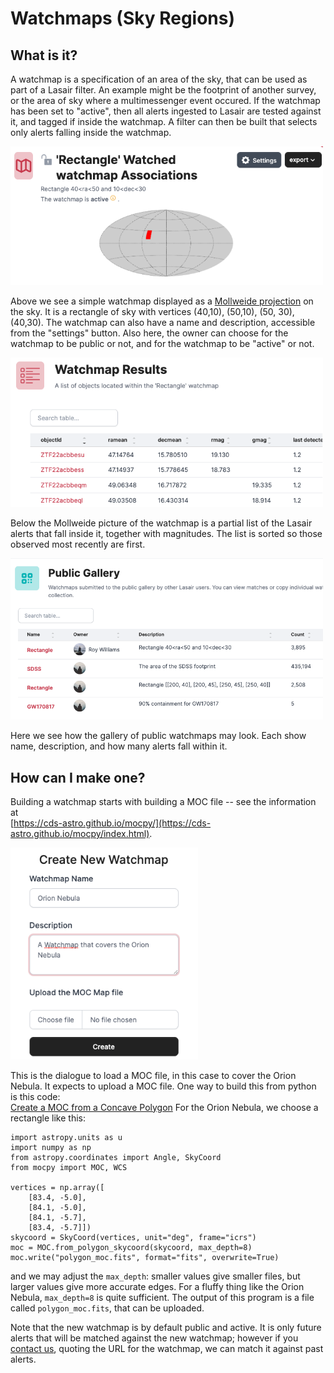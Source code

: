 # Watchmaps (Sky Regions)

## What is it?

A watchmap is a specification of an area of the sky, that can be used as part of a Lasair filter.
An example might be the footprint of another survey, or the area of sky where a multimessenger 
event occured. If the watchmap has been set to "active", then all alerts ingested to Lasair are tested 
against it, and tagged if inside the watchmap. A filter can then be built that selects only
alerts falling inside the watchmap.

<img src="../_images/watchmap/mollweide.png" width="500px"/>

Above we see a simple watchmap displayed as a 
[Mollweide projection](https://en.wikipedia.org/wiki/Mollweide_projection)
on the sky. It is a rectangle of sky with vertices (40,10), (50,10), (50, 30), (40,30).
The watchmap can also have a name and description, accessible from the "settings" button. 
Also here, the owner can choose for the watchmap to be public or not, 
and for the watchmap to be "active" or not.

<img src="../_images/watchmap/results.png" width="500px"/>

Below the Mollweide picture of the watchmap is a partial list of the Lasair alerts that fall inside it,
together with magnitudes. The list is sorted so those observed most recently are first.

<img src="../_images/watchmap/public.png" width="500px"/>

Here we see how the gallery of public watchmaps may look. Each show name, description, 
and how many alerts fall within it.

## How can I make one?

Building a watchmap starts with building a MOC file -- see the information at <br/>
[https://cds-astro.github.io/mocpy/](https://cds-astro.github.io/mocpy/index.html).


<img src="../_images/watchmap/create.png" width="300px"/>

This is the dialogue to load a MOC file, in this case to cover the Orion Nebula. 
It expects to upload a MOC file.
One way to build this from python is this code:<br/>
[Create a MOC from a Concave Polygon](https://cds-astro.github.io/mocpy/examples/examples.html#create-a-moc-from-a-concave-polygon)
For the Orion Nebula, we choose a rectangle like this:
```
import astropy.units as u
import numpy as np
from astropy.coordinates import Angle, SkyCoord
from mocpy import MOC, WCS

vertices = np.array([
    [83.4, -5.0],
    [84.1, -5.0],
    [84.1, -5.7],
    [83.4, -5.7]])
skycoord = SkyCoord(vertices, unit="deg", frame="icrs")
moc = MOC.from_polygon_skycoord(skycoord, max_depth=8)
moc.write("polygon_moc.fits", format="fits", overwrite=True)
```
and we may adjust the `max_depth`: smaller values give smaller files, but larger values 
give more accurate edges. For a fluffy thing like the Orion Nebula, `max_depth=8` is quite
sufficient. The output of this program is a file called `polygon_moc.fits`, that can be uploaded.

Note that the new watchmap is by default public and active. 
It is only future alerts that will be matched against the new watchmap; however if you 
[contact us](../more_info/contact.html), quoting the URL for the watchmap, we can 
match it against past alerts.
